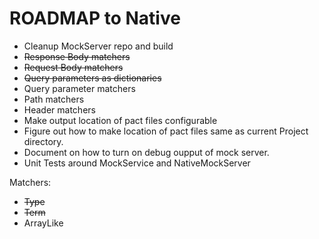 # ROADMAP to Native

- Cleanup MockServer repo and build
- ~~Response Body matchers~~
- ~~Request Body matchers~~
- ~~Query parameters as dictionaries~~
- Query parameter matchers
- Path matchers
- Header matchers
- Make output location of pact files configurable
- Figure out how to make location of pact files same as current Project directory.
- Document on how to turn on debug oupput of mock server.
- Unit Tests around MockService and NativeMockServer

Matchers:
- ~~Type~~
- ~~Term~~
- ArrayLike

